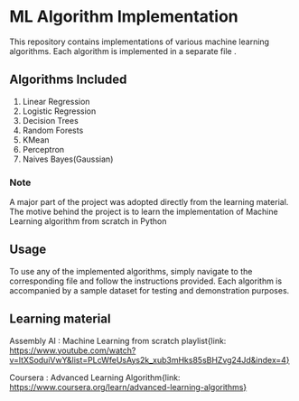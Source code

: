 # ML Algorithm Implementation

This repository contains implementations of various machine learning algorithms. Each algorithm is implemented in a separate file .

## Algorithms Included

1. Linear Regression
2. Logistic Regression
3. Decision Trees
4. Random Forests
5. KMean
6. Perceptron
7. Naives Bayes(Gaussian)

### Note

A major part of the project was adopted directly from the learning material. The motive behind the project is to learn the implementation of Machine Learning algorithm from scratch in Python

## Usage

To use any of the implemented algorithms, simply navigate to the corresponding file and follow the instructions provided. Each algorithm is accompanied by a sample dataset for testing and demonstration purposes.

## Learning material

Assembly AI : Machine Learning from scratch playlist{link: https://www.youtube.com/watch?v=ltXSoduiVwY&list=PLcWfeUsAys2k_xub3mHks85sBHZvg24Jd&index=4}

Coursera : Advanced Learning Algorithm{link: https://www.coursera.org/learn/advanced-learning-algorithms}



